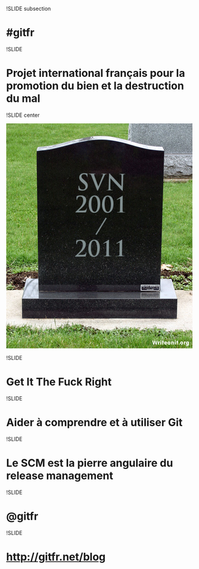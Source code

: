 !SLIDE subsection

# #gitfr

!SLIDE

# Projet international français pour la **promotion du bien** et la destruction du mal

!SLIDE center

![svn](svn-died.jpg)

!SLIDE

# Get It The Fuck Right

!SLIDE

# **Aider** à comprendre et à utiliser Git

!SLIDE

# Le SCM est la **pierre angulaire** du release management

!SLIDE

# @gitfr

!SLIDE

# http://gitfr.net/blog
